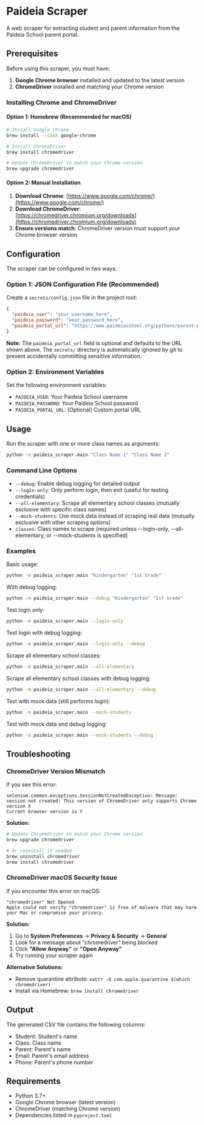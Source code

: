 # Paideia Scraper

A web scraper for extracting student and parent information from the Paideia School parent portal.

## Prerequisites

Before using this scraper, you must have:

1. **Google Chrome browser** installed and updated to the latest version
2. **ChromeDriver** installed and matching your Chrome version

### Installing Chrome and ChromeDriver

#### Option 1: Homebrew (Recommended for macOS)

```bash
# Install Google Chrome
brew install --cask google-chrome

# Install ChromeDriver
brew install chromedriver

# Update ChromeDriver to match your Chrome version
brew upgrade chromedriver
```

#### Option 2: Manual Installation

1. **Download Chrome**: [https://www.google.com/chrome/](https://www.google.com/chrome/)
2. **Download ChromeDriver**: [https://chromedriver.chromium.org/downloads](https://chromedriver.chromium.org/downloads)
3. **Ensure versions match**: ChromeDriver version must support your Chrome browser version

## Configuration

The scraper can be configured in two ways:

### Option 1: JSON Configuration File (Recommended)

Create a `secrets/config.json` file in the project root:

```json
{
  "paideia_user": "your_username_here",
  "paideia_password": "your_password_here",
  "paideia_portal_url": "https://www.paideiaschool.org/pythons/parent-portal/"
}
```

**Note:** The `paideia_portal_url` field is optional and defaults to the URL shown above. The `secrets/` directory is automatically ignored by git to prevent accidentally committing sensitive information.

### Option 2: Environment Variables

Set the following environment variables:

- `PAIDEIA_USER`: Your Paideia School username
- `PAIDEIA_PASSWORD`: Your Paideia School password
- `PAIDEIA_PORTAL_URL`: (Optional) Custom portal URL

## Usage

Run the scraper with one or more class names as arguments:

```bash
python -m paideia_scraper.main "Class Name 1" "Class Name 2"
```

### Command Line Options

- `--debug`: Enable debug logging for detailed output
- `--login-only`: Only perform login, then exit (useful for testing credentials)
- `--all-elementary`: Scrape all elementary school classes (mutually exclusive with specific class names)
- `--mock-students`: Use mock data instead of scraping real data (mutually exclusive with other scraping options)
- `classes`: Class names to scrape (required unless --login-only, --all-elementary, or --mock-students is specified)

### Examples

Basic usage:

```bash
python -m paideia_scraper.main "Kindergarten" "1st Grade"
```

With debug logging:

```bash
python -m paideia_scraper.main --debug "Kindergarten" "1st Grade"
```

Test login only:

```bash
python -m paideia_scraper.main --login-only
```

Test login with debug logging:

```bash
python -m paideia_scraper.main --login-only --debug
```

Scrape all elementary school classes:

```bash
python -m paideia_scraper.main --all-elementary
```

Scrape all elementary school classes with debug logging:

```bash
python -m paideia_scraper.main --all-elementary --debug
```

Test with mock data (still performs login):

```bash
python -m paideia_scraper.main --mock-students
```

Test with mock data and debug logging:

```bash
python -m paideia_scraper.main --mock-students --debug
```

## Troubleshooting

### ChromeDriver Version Mismatch

If you see this error:

```
selenium.common.exceptions.SessionNotCreatedException: Message: session not created: This version of ChromeDriver only supports Chrome version X
Current browser version is Y
```

**Solution:**

```bash
# Update ChromeDriver to match your Chrome version
brew upgrade chromedriver

# Or reinstall if needed
brew uninstall chromedriver
brew install chromedriver
```

### ChromeDriver macOS Security Issue

If you encounter this error on macOS:

```
"chromedriver" Not Opened
Apple could not verify "chromedriver" is free of malware that may harm your Mac or compromise your privacy.
```

**Solution:**

1. Go to **System Preferences** → **Privacy & Security** → **General**
2. Look for a message about "chromedriver" being blocked
3. Click **"Allow Anyway"** or **"Open Anyway"**
4. Try running your scraper again

**Alternative Solutions:**

- Remove quarantine attribute: `xattr -d com.apple.quarantine $(which chromedriver)`
- Install via Homebrew: `brew install chromedriver`

## Output

The generated CSV file contains the following columns:

- Student: Student's name
- Class: Class name
- Parent: Parent's name
- Email: Parent's email address
- Phone: Parent's phone number

## Requirements

- Python 3.7+
- Google Chrome browser (latest version)
- ChromeDriver (matching Chrome version)
- Dependencies listed in `pyproject.toml`

